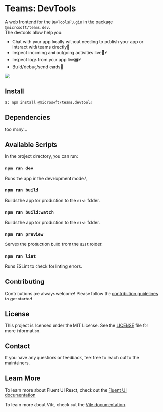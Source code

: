 # Teams: DevTools

A web frontend for the `DevToolsPlugin` in the package `@microsoft/teams.dev`.  
The devtools allow help you:

- Chat with your app locally without needing to publish your app or interact with teams directly💬
- Inspect incoming and outgoing activities live🛜⚡
- Inspect logs from your app live🗃️⚡
- Build/debug/send cards🪪

<a href="https://microsoft.github.io/teams.js/2.getting-started/1.create-application.html" target="_blank">
    <img src="https://img.shields.io/badge/📖 Getting Started-blue?style=for-the-badge" />
</a>

## Install

```bash
$: npm install @microsoft/teams.devtools
```

## Dependencies

too many...

## Available Scripts

In the project directory, you can run:

### `npm run dev`

Runs the app in the development mode.\

### `npm run build`

Builds the app for production to the `dist` folder.

### `npm run build:watch`

Builds the app for production to the `dist` folder.

### `npm run preview`

Serves the production build from the `dist` folder.

### `npm run lint`

Runs ESLint to check for linting errors.

## Contributing

Contributions are always welcome! Please follow the [contribution guidelines](CONTRIBUTING.md) to get started.

## License

This project is licensed under the MIT License. See the [LICENSE](LICENSE) file for more information.

## Contact

If you have any questions or feedback, feel free to reach out to the maintainers.

## Learn More

To learn more about Fluent UI React, check out the [Fluent UI documentation](https://developer.microsoft.com/en-us/fluentui).

To learn more about Vite, check out the [Vite documentation](https://vitejs.dev).
